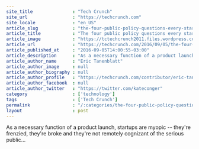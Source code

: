 ```yaml
---
site_title               : "Tech Crunch"
site_url                 : "https://techcrunch.com"
site_locale              : "en_US"
article_slug             : "the-four-public-policy-questions-every-startup-should-ask"
article_title            : "The four public policy questions every startup should ask"
article_image            : "https://tctechcrunch2011.files.wordpress.com/2016/09/gettyimages-457979065.jpg?w=764&h=400&crop=1"
article_url              : "https://techcrunch.com/2016/09/05/the-four-public-policy-questions-every-startup-should-ask/"
article_published_at     : "2016-09-05T14:00:55-03:00"
article_description      : "As a necessary function of a product launch, startups are myopic -- they're frenzied, they're broke and they're not remotely cognizant of the serious public..."
article_author_name      : "Eric Tanenblatt"
article_author_image     : null
article_author_biography : null
article_author_profile   : "https://techcrunch.com/contributor/eric-tanenblatt/"
article_author_facebook  : null
article_author_twitter   : "https://twitter.com/kateconger"
category                 : ['technology']
tags                     : ['Tech Crunch']
permalink                : "/:categories/the-four-public-policy-questions-every-startup-should-ask/"
layout                   : post
---
```


As a necessary function of a product launch, startups are myopic -- they're frenzied, they're broke and they're not remotely cognizant of the serious public...
